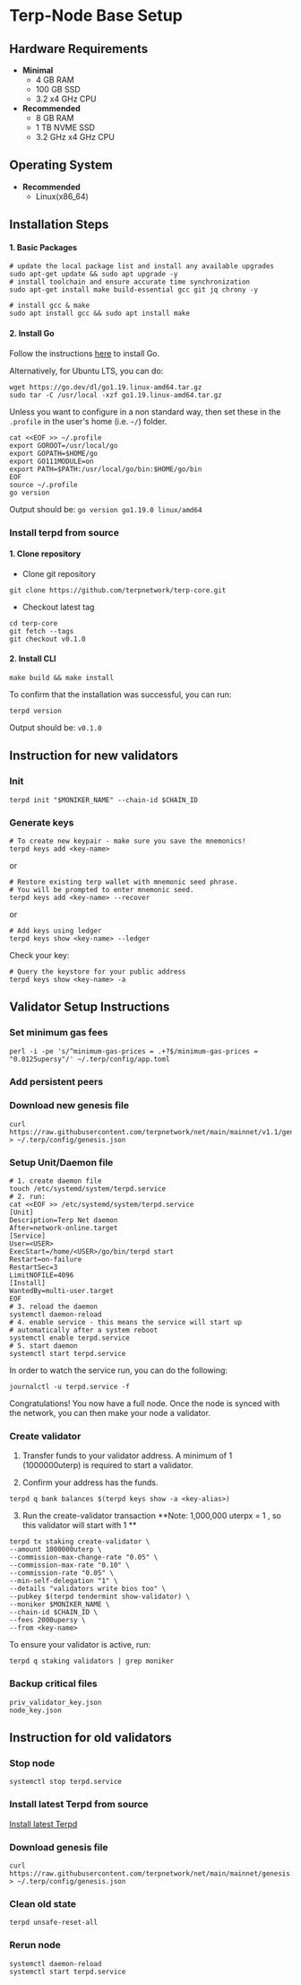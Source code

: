 #  Terp-Node Base Setup

## Hardware Requirements
* **Minimal**
    * 4 GB RAM
    * 100 GB SSD
    * 3.2 x4 GHz CPU
* **Recommended**
    * 8 GB RAM
    * 1 TB NVME SSD
    * 3.2 GHz x4 GHz CPU

## Operating System

* **Recommended**
    * Linux(x86_64)


## Installation Steps
#### 1. Basic Packages
```bash:
# update the local package list and install any available upgrades 
sudo apt-get update && sudo apt upgrade -y 
# install toolchain and ensure accurate time synchronization 
sudo apt-get install make build-essential gcc git jq chrony -y
```
```bash:
# install gcc & make
sudo apt install gcc && sudo apt install make
```

#### 2. Install Go
Follow the instructions [here](https://golang.org/doc/install) to install Go.

Alternatively, for Ubuntu LTS, you can do:
```bash:
wget https://go.dev/dl/go1.19.linux-amd64.tar.gz
sudo tar -C /usr/local -xzf go1.19.linux-amd64.tar.gz
```

Unless you want to configure in a non standard way, then set these in the `.profile` in the user's home (i.e. `~/`) folder.

```bash:
cat <<EOF >> ~/.profile
export GOROOT=/usr/local/go
export GOPATH=$HOME/go
export GO111MODULE=on
export PATH=$PATH:/usr/local/go/bin:$HOME/go/bin
EOF
source ~/.profile
go version
```

Output should be: `go version go1.19.0 linux/amd64`

<a id="install-terpd"></a>
### Install terpd from source

#### 1. Clone repository

* Clone git repository
```shell
git clone https://github.com/terpnetwork/terp-core.git
```
* Checkout latest tag
```shell
cd terp-core
git fetch --tags
git checkout v0.1.0
```
#### 2. Install CLI
```shell
make build && make install
```

To confirm that the installation was successful, you can run:

```bash:
terpd version
```
Output should be: `v0.1.0`

## Instruction for new validators

### Init
```bash:
terpd init "$MONIKER_NAME" --chain-id $CHAIN_ID
```

### Generate keys

```bash:
# To create new keypair - make sure you save the mnemonics!
terpd keys add <key-name> 
```

or
```
# Restore existing terp wallet with mnemonic seed phrase. 
# You will be prompted to enter mnemonic seed. 
terpd keys add <key-name> --recover
```
or
```
# Add keys using ledger
terpd keys show <key-name> --ledger
```

Check your key:
```
# Query the keystore for your public address 
terpd keys show <key-name> -a
```

## Validator Setup Instructions

### Set minimum gas fees
```bash:
perl -i -pe 's/^minimum-gas-prices = .+?$/minimum-gas-prices = "0.0125upersy"/' ~/.terp/config/app.toml
```

### Add persistent peers


### Download new genesis file
```bash:
curl https://raw.githubusercontent.com/terpnetwork/net/main/mainnet/v1.1/genesis.json > ~/.terp/config/genesis.json
```

### Setup Unit/Daemon file

```bash:
# 1. create daemon file
touch /etc/systemd/system/terpd.service
# 2. run:
cat <<EOF >> /etc/systemd/system/terpd.service
[Unit]
Description=Terp Net daemon
After=network-online.target
[Service]
User=<USER>
ExecStart=/home/<USER>/go/bin/terpd start
Restart=on-failure
RestartSec=3
LimitNOFILE=4096
[Install]
WantedBy=multi-user.target
EOF
# 3. reload the daemon
systemctl daemon-reload
# 4. enable service - this means the service will start up 
# automatically after a system reboot
systemctl enable terpd.service
# 5. start daemon
systemctl start terpd.service
```

In order to watch the service run, you can do the following:
```
journalctl -u terpd.service -f
```

Congratulations! You now have a full node. Once the node is synced with the network, 
you can then make your node a validator.

### Create validator
1. Transfer funds to your validator address. A minimum of 1  (1000000uterp) is required to start a validator.

2. Confirm your address has the funds.

```
terpd q bank balances $(terpd keys show -a <key-alias>)
```

3. Run the create-validator transaction
**Note: 1,000,000 uterpx = 1 , so this validator will start with 1 **

```bash:
terpd tx staking create-validator \ 
--amount 1000000uterp \ 
--commission-max-change-rate "0.05" \ 
--commission-max-rate "0.10" \ 
--commission-rate "0.05" \ 
--min-self-delegation "1" \ 
--details "validators write bios too" \ 
--pubkey $(terpd tendermint show-validator) \ 
--moniker $MONIKER_NAME \ 
--chain-id $CHAIN_ID \ 
--fees 2000upersy \
--from <key-name>
```

To ensure your validator is active, run:
```
terpd q staking validators | grep moniker
```

### Backup critical files
```bash:
priv_validator_key.json
node_key.json
```

## Instruction for old validators

### Stop node
```bash:
systemctl stop terpd.service
```

### Install latest Terpd from source

[Install latest Terpd](#install-terpd)

### Download genesis file
```bash:
curl https://raw.githubusercontent.com/terpnetwork/net/main/mainnet/genesis.json > ~/.terp/config/genesis.json
```

### Clean old state

```bash:
terpd unsafe-reset-all
```

### Rerun node
```bash:
systemctl daemon-reload
systemctl start terpd.service
```
